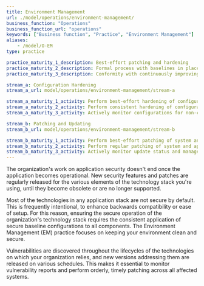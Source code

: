 ```yaml
---
title: Environment Management
url: ./model/operations/environment-management/
business_function: "Operations"
business_function_url: "operations"
keywords: ["Business function", "Practice", "Environment Management"]
aliases:
    - /model/O-EM
type: practice

practice_maturity_1_description: Best-effort patching and hardening
practice_maturity_2_description: Formal process with baselines in place
practice_maturity_3_description: Conformity with continuously improving process enforced

stream_a: Configuration Hardening
stream_a_url: model/operations/environment-management/stream-a

stream_a_maturity_1_activity: Perform best-effort hardening of configurations, based on readily available information.
stream_a_maturity_2_activity: Perform consistent hardening of configurations, following established baselines and guidance.
stream_a_maturity_3_activity: Actively monitor configurations for non-conformance to baselines, and handle detected occurrences as security defects.

stream_b: Patching and Updating
stream_b_url: model/operations/environment-management/stream-b

stream_b_maturity_1_activity: Perform best-effort patching of system and application components.
stream_b_maturity_2_activity: Perform regular patching of system and application components, across the full stack. Ensure timely delivery of patches to customers.
stream_b_maturity_3_activity: Actively monitor update status and manage missing patches as security defects. Proactively obtain vulnerability and update information for components.
---
```


The organization's work on application security doesn't end once the application becomes operational. New security features and patches are regularly released for the various elements of the technology stack you're using, until they become obsolete or are no longer supported.

Most of the technologies in any application stack are not secure by default. This is frequently intentional, to enhance backwards compatibility or ease of setup. For this reason, ensuring the secure operation of the organization's technology stack requires the consistent application of secure baseline configurations to all components. The Environment Management (EM) practice focuses on keeping your environment clean and secure.

Vulnerabilities are discovered throughout the lifecycles of the technologies on which your organization relies, and new versions addressing them are released on various schedules. This makes it essential to monitor vulnerability reports and perform orderly, timely patching across all affected systems.

